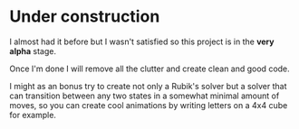 # Under construction
I almost had it before but I wasn't satisfied so this project is in the **very alpha** stage.

Once I'm done I will remove all the clutter and create clean and good code.

I might as an bonus try to create not only a Rubik's solver but a solver that can transition between any two states in a somewhat minimal amount of moves, so you can create cool animations by writing letters on a 4x4 cube for example.